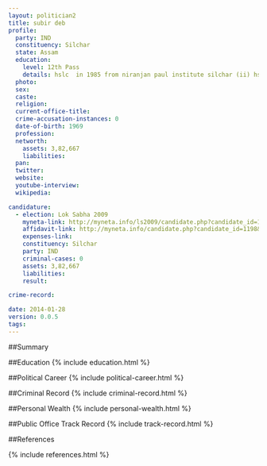 ```yaml
---
layout: politician2
title: subir deb
profile: 
  party: IND
  constituency: Silchar
  state: Assam
  education: 
    level: 12th Pass
    details: hslc  in 1985 from niranjan paul institute silchar (ii) hs in 1990 guru charan college silchar
  photo: 
  sex: 
  caste: 
  religion: 
  current-office-title: 
  crime-accusation-instances: 0
  date-of-birth: 1969
  profession: 
  networth: 
    assets: 3,82,667
    liabilities: 
  pan: 
  twitter: 
  website: 
  youtube-interview: 
  wikipedia: 

candidature: 
  - election: Lok Sabha 2009
    myneta-link: http://myneta.info/ls2009/candidate.php?candidate_id=1198
    affidavit-link: http://myneta.info/candidate.php?candidate_id=1198&scan=original
    expenses-link: 
    constituency: Silchar 
    party: IND
    criminal-cases: 0
    assets: 3,82,667
    liabilities: 
    result:  

crime-record: 

date: 2014-01-28
version: 0.0.5
tags: 
---
```

##Summary


##Education
{% include education.html %}


##Political Career
{% include political-career.html %}


##Criminal Record
{% include criminal-record.html %}


##Personal Wealth
{% include personal-wealth.html %}


##Public Office Track Record
{% include track-record.html %}


##References


{% include references.html %}